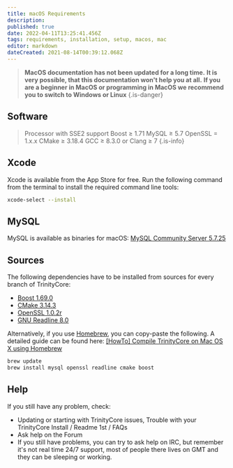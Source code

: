 ```yaml
---
title: macOS Requirements
description: 
published: true
date: 2022-04-11T13:25:41.456Z
tags: requirements, installation, setup, macos, mac
editor: markdown
dateCreated: 2021-08-14T00:39:12.068Z
---
```


> **MacOS documentation has not been updated for a long time.**
> **It is very possible, that this documentation won't help you at all.**
> **If you are a beginner in MacOS or programming in MacOS we recommend you to switch to Windows or Linux**
{.is-danger}

## Software
> Processor with SSE2 support 
> Boost ≥ 1.71
> MySQL ≥ 5.7
> OpenSSL = 1.x.x 
> CMake ≥ 3.18.4
> GCC ≥ 8.3.0 or Clang ≥ 7
{.is-info}

## Xcode
Xcode is available from the App Store for free. Run the following command from the terminal to install the required command line tools:
<div class="next-codeblock-no-line-numbers"></div>

```bash
xcode-select --install
```
## MySQL
MySQL is available as binaries for macOS: [MySQL Community Server 5.7.25](https://dev.mysql.com/downloads/mysql/5.7.html)

## Sources
The following dependencies have to be installed from sources for every branch of TrinityCore:

- [Boost 1.69.0](https://dl.bintray.com/boostorg/release/1.69.0/source/boost_1_69_0.tar.gz)
- [CMake 3.14.3](https://cmake.org/files/v3.14/cmake-3.14.3.tar.gz)
- [OpenSSL 1.0.2r](https://www.openssl.org/source/openssl-1.0.2r.tar.gz)
- [GNU Readline 8.0](https://ftp.gnu.org/gnu/readline/readline-8.0.tar.gz)

Alternatively, if you use [Homebrew](http://brew.sh/), you can copy-paste the following. A detailed guide can be found here: [[HowTo] Compile TrinityCore on Mac OS X using Homebrew](http://www.trinitycore.org/f/topic/10515-howto-compile-trinitycore-on-mac-os-x-using-homebrew)

<div class="next-codeblock-no-line-numbers"></div>

```bash
brew update
brew install mysql openssl readline cmake boost
```

## Help
If you still have any problem, check:

- Updating or starting with TrinityCore issues, Trouble with your TrinityCore Install / Readme 1st / FAQs
- Ask help on the Forum
- If you still have problems, you can try to ask help on IRC, but remember it's not real time 24/7 support, most of people there lives on GMT and they can be sleeping or working.